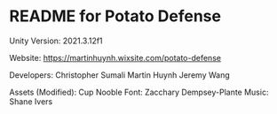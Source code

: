 # README for Potato Defense

Unity Version: 2021.3.12f1

Website: https://martinhuynh.wixsite.com/potato-defense


Developers:
Christopher Sumali
Martin Huynh
Jeremy Wang

Assets (Modified): Cup Nooble
Font: Zacchary Dempsey-Plante
Music: Shane Ivers
